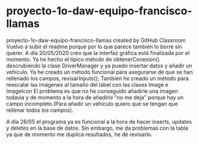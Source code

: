 # proyecto-1o-daw-equipo-francisco-llamas
proyecto-1o-daw-equipo-francisco-llamas created by GitHub Classroom
Vuelvo a subir el readme porque por lo que parece también lo borre sin querer.
A día 20/05/2020 creo que la interfaz gráfica está finalizada por el momento.
Ya he hecho el típico método de obtenerConexion() descrubiendo la clase DriverManager y ya puedo insertar datos y añadir un vehículo.
Ya he creado un método funcional para asegurarse de que se han rellenado los campos, revisarInputs();
También he creado un método para reescalar las imágenes al tamaño del label con las clases Image e ImageIcon
El problema es que no he conseguido añadirle una imagen todavía y de momento a la hora de añadirlo "no me deja" porque hay un campo incompleto.(Para añadir un vehículo quiero que se tengan que rellenar todos los campos).

A día 26/05 el programa ya es funcional a la hora de hacer inserts, updates y deletes en la base de datos. Sin embargo, me da problemas con la tabla ya que de momento me duplica resultados, he de revisarlo. 
